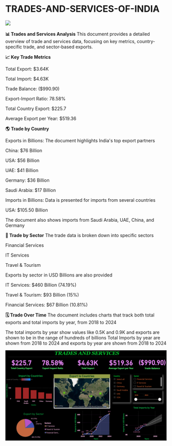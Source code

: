 # TRADES-AND-SERVICES-OF-INDIA
<img src="https://akm-img-a-in.tosshub.com/indiatoday/images/story/202302/cover_page-sixteen_nine.jpeg?VersionId=vAtR.ffDOdg.d99jPtEAB.kbwzWufVVy&size=690:388" width="1200" />

**📊 Trades and Services Analysis**
This document provides a detailed overview of trade and services data, focusing on key metrics, country-specific trade, and sector-based exports.

**📈 Key Trade Metrics**

Total Export: $3.64K 


Total Import: $4.63K 


Trade Balance: ($990.90) 


Export-Import Ratio: 78.58% 



Total Country Export: $225.7 




Average Export per Year: $519.36 


**🌎 Trade by Country**

Exports in Billions: The document highlights India's top export partners 

China: $76 Billion 

USA: $56 Billion 

UAE: $41 Billion 

Germany: $36 Billion 

Saudi Arabia: $17 Billion 



Imports in Billions: Data is presented for imports from several countries 



USA: $105.50 Billion 

The document also shows imports from Saudi Arabia, UAE, China, and Germany 

**💼 Trade by Sector**
The trade data is broken down into specific sectors 

Financial Services 


IT Services 

Travel & Tourism 


Exports by sector in USD Billions are also provided 


IT Services: $460 Billion (74.19%) 


Travel & Tourism: $93 Billion (15%) 


Financial Services: $67 Billion (10.81%) 


**🗓️ Trade Over Time**
The document includes charts that track both total exports and total imports by year, from 2018 to 2024 


The total imports by year show values like 0.5K and 0.9K and exports are shown to be in the range of hundreds of billions 
Total Imports by year are shown from 2018 to 2024 and exports by year are shown from 2018 to 2024 



<img src="https://github.com/SwikritiKhare/TRADES-AND-SERVICES-OF-INDIA/blob/main/IMIAGES/Screenshot%202025-08-01%20210022.png" width="800" />


